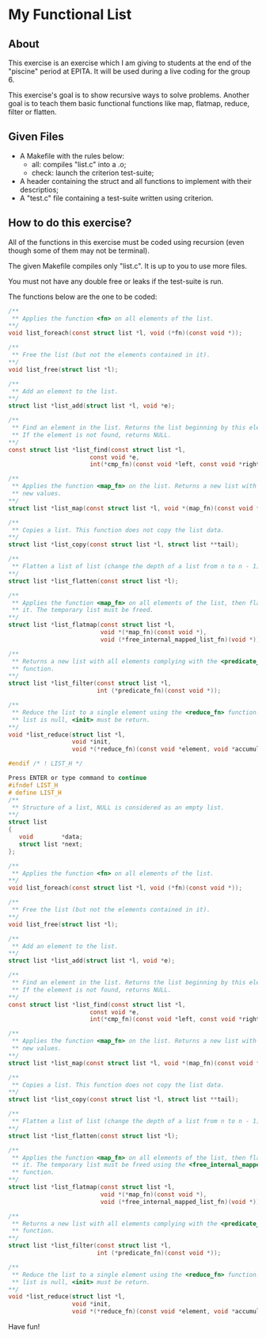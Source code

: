 My Functional List
=================

## About
This exercise is an exercise which I am giving to students at the end of the
"piscine" period at EPITA. It will be used during a live coding for the group
6.

This exercise's goal is to show recursive ways to solve problems. Another goal
is to teach them basic functional functions like map, flatmap, reduce, filter
or flatten.

## Given Files
- A Makefile with the rules below:
	- all: compiles "list.c" into a .o;
	- check: launch the criterion test-suite;
- A header containing the struct and all functions to implement with their descriptios;
- A "test.c" file containing a test-suite written using criterion.

## How to do this exercise?
All of the functions in this exercise must be coded using recursion (even though
some of them may not be terminal).

The given Makefile compiles only "list.c". It is up to you to use more files.

You must not have any double free or leaks if the test-suite is run.

The functions below are the one to be coded:
```c
/**
 ** Applies the function <fn> on all elements of the list.
**/
void list_foreach(const struct list *l, void (*fn)(const void *));

/**
 ** Free the list (but not the elements contained in it).
**/
void list_free(struct list *l);

/**
 ** Add an element to the list.
**/
struct list *list_add(struct list *l, void *e);

/**
 ** Find an element in the list. Returns the list beginning by this element.
 ** If the element is not found, returns NULL.
**/
const struct list *list_find(const struct list *l,
                       const void *e,
                       int(*cmp_fn)(const void *left, const void *right));

/**
 ** Applies the function <map_fn> on the list. Returns a new list with the
 ** new values.
**/
struct list *list_map(const struct list *l, void *(map_fn)(const void *));

/**
 ** Copies a list. This function does not copy the list data.
**/
struct list *list_copy(const struct list *l, struct list **tail);

/**
 ** Flatten a list of list (change the depth of a list from n to n - 1).
**/
struct list *list_flatten(const struct list *l);

/**
 ** Applies the function <map_fn> on all elements of the list, then flatten
 ** it. The temporary list must be freed.
**/
struct list *list_flatmap(const struct list *l,
                          void *(*map_fn)(const void *),
                          void (*free_internal_mapped_list_fn)(void *));

/**
 ** Returns a new list with all elements complying with the <predicate_fn>
 ** function.
**/
struct list *list_filter(const struct list *l,
                         int (*predicate_fn)(const void *));

/**
 ** Reduce the list to a single element using the <reduce_fn> function. If the
 ** list is null, <init> must be return.
**/
void *list_reduce(struct list *l,
                  void *init,
                  void *(*reduce_fn)(const void *element, void *accumulator));

#endif /* ! LIST_H */

Press ENTER or type command to continue
#ifndef LIST_H
# define LIST_H
/**
 ** Structure of a list, NULL is considered as an empty list.
**/
struct list
{
   void        *data;
   struct list *next;
};

/**
 ** Applies the function <fn> on all elements of the list.
**/
void list_foreach(const struct list *l, void (*fn)(const void *));

/**
 ** Free the list (but not the elements contained in it).
**/
void list_free(struct list *l);

/**
 ** Add an element to the list.
**/
struct list *list_add(struct list *l, void *e);

/**
 ** Find an element in the list. Returns the list beginning by this element.
 ** If the element is not found, returns NULL.
**/
const struct list *list_find(const struct list *l,
                       const void *e,
                       int(*cmp_fn)(const void *left, const void *right));

/**
 ** Applies the function <map_fn> on the list. Returns a new list with the
 ** new values.
**/
struct list *list_map(const struct list *l, void *(map_fn)(const void *));

/**
 ** Copies a list. This function does not copy the list data.
**/
struct list *list_copy(const struct list *l, struct list **tail);

/**
 ** Flatten a list of list (change the depth of a list from n to n - 1).
**/
struct list *list_flatten(const struct list *l);

/**
 ** Applies the function <map_fn> on all elements of the list, then flatten
 ** it. The temporary list must be freed using the <free_internal_mapped_list_fn>
 ** function.
**/
struct list *list_flatmap(const struct list *l,
                          void *(*map_fn)(const void *),
                          void (*free_internal_mapped_list_fn)(void *));

/**
 ** Returns a new list with all elements complying with the <predicate_fn>
 ** function.
**/
struct list *list_filter(const struct list *l,
                         int (*predicate_fn)(const void *));

/**
 ** Reduce the list to a single element using the <reduce_fn> function. If the
 ** list is null, <init> must be return.
**/
void *list_reduce(struct list *l,
                  void *init,
                  void *(*reduce_fn)(const void *element, void *accumulator));
```

Have fun!
